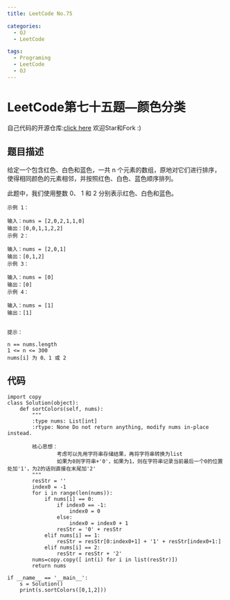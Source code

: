 ```yaml
---
title: LeetCode No.75

categories:
  - OJ
  - LeetCode

tags:
  - Programing
  - LeetCode
  - OJ
---
```


# LeetCode第七十五题—颜色分类
自己代码的开源仓库:[click here](https://github.com/zs670980918/LeetCode_Coding_Record)  欢迎Star和Fork :)

## 题目描述
给定一个包含红色、白色和蓝色，一共 n 个元素的数组，原地对它们进行排序，使得相同颜色的元素相邻，并按照红色、白色、蓝色顺序排列。

此题中，我们使用整数 0、 1 和 2 分别表示红色、白色和蓝色。

```
示例 1：

输入：nums = [2,0,2,1,1,0]
输出：[0,0,1,1,2,2]
示例 2：

输入：nums = [2,0,1]
输出：[0,1,2]
示例 3：

输入：nums = [0]
输出：[0]
示例 4：

输入：nums = [1]
输出：[1]
 

提示：

n == nums.length
1 <= n <= 300
nums[i] 为 0、1 或 2
```

## 代码
```
import copy
class Solution(object):
    def sortColors(self, nums):
        """
        :type nums: List[int]
        :rtype: None Do not return anything, modify nums in-place instead.

        核心思想：
                考虑可以先用字符串存储结果，再将字符串转换为list
                如果为0则字符串+'0'，如果为1，则在字符串记录当前最后一个0的位置处加'1'，为2的话则直接在末尾加'2'
        """
        resStr = ''
        index0 = -1
        for i in range(len(nums)):
            if nums[i] == 0:
                if index0 == -1:
                    index0 = 0
                else:
                    index0 = index0 + 1
                resStr = '0' + resStr
            elif nums[i] == 1:
                resStr = resStr[0:index0+1] + '1' + resStr[index0+1:]
            elif nums[i] == 2:
                resStr = resStr + '2'
        nums=copy.copy([ int(i) for i in list(resStr)])
        return nums

if __name__ == '__main__':
    s = Solution()
    print(s.sortColors([0,1,2]))
```